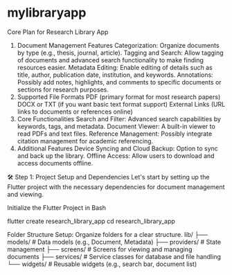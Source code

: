 # mylibraryapp
Core Plan for Research Library App
1. Document Management Features
   Categorization: Organize documents by type (e.g., thesis, journal, article).
   Tagging and Search: Allow tagging of documents and advanced search functionality to make finding resources easier.
   Metadata Editing: Enable editing of details such as title, author, publication date, institution, and keywords.
   Annotations: Possibly add notes, highlights, and comments to specific documents or sections for research purposes.
2. Supported File Formats
   PDF (primary format for most research papers)
   DOCX or TXT (if you want basic text format support)
   External Links (URL links to documents or references online)
3. Core Functionalities
   Search and Filter: Advanced search capabilities by keywords, tags, and metadata.
   Document Viewer: A built-in viewer to read PDFs and text files.
   Reference Management: Possibly integrate citation management for academic referencing.
4. Additional Features
   Device Syncing and Cloud Backup: Option to sync and back up the library.
   Offline Access: Allow users to download and access documents offline.

🛠️ Step 1: Project Setup and Dependencies
Let's start by setting up the Flutter project with the necessary dependencies for document management and viewing.

Initialize the Flutter Project in Bash

flutter create research_library_app
cd research_library_app


Folder Structure Setup: Organize folders for a clear structure. 
lib/
├── models/            # Data models (e.g., Document, Metadata)
├── providers/         # State management
├── screens/           # Screens for viewing and managing documents
├── services/          # Service classes for database and file handling
└── widgets/           # Reusable widgets (e.g., search bar, document list)
